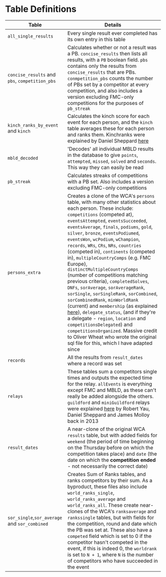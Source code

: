 # Table Definitions

|Table|Details|
|--|--|
|`all_single_results`|Every single result ever completed has its own entry in this table|
|`concise_results` and `pbs`, `competition_pbs`|Calculates whether or not a result was a PB. `concise_results` then lists all results, with a `PB` boolean field. `pbs` contains only the results from `concise_results` that are PBs. `conmpetition_pbs` counts the number of PBs set by a competitor at every competition, and also includes a version excluding FMC-only competitions for the purposes of `pb_streak`|
|`kinch_ranks_by_event` and `kinch`|Calculates the kinch score for each event for each person, and the `kinch` table averages these for each person and ranks them. Kinchranks were explained by Daniel Sheppard [here](http://www.kinch2002.com/kinchranks/)|
|`mbld_decoded`|'Decodes' all individual MBLD results in the database to give `points`, `attempted`, `missed`, `solved` and `seconds`. This way they can easily be read|
|`pb_streak`|Calculates streaks of competitions with a PB set. Also includes a version excluding FMC-only competitions|
|`persons_extra`|Creates a clone of the WCA's `persons` table, with many other statistics about each person. These include: `competitions` (competed at), `eventsAttempted`, `eventsSucceeded`, `eventsAverage`, `finals`, `podiums`, `gold`, `silver`, `bronze`, `eventsPodiumed`, `eventsWon`, `wcPodium`, `wChampion`, `records`, `WRs`, `CRs`, `NRs`, `countries` (competed in), `continents` (competed in), `multipleCountryComps` (e.g. FMC Europe), `distinctMultipleCountryComps` (number of competitions matching previous criteria), `completedSolves`, `DNFs`, `sorAverage`, `sorAverageRank`, `sorSingle`, `sorSingleRank`, `sorCombined`, `sorCombinedRank`, `minWorldRank` (current) and `membership` (as explained [here](https://www.speedsolving.com/forum/threads/all-wca-events-completion-club.39896/)), `delegate_status`, (and if they're a delegate - `region`, `location` and `competitionsDelegated`) and `competitionsOrganized`. Massive credit to Oliver Wheat who wrote the original sql file for this, which I have adapted since|
|`records`|All the results from `result_dates` where a record was set|
|`relays`|These tables sum a competitors single times and outputs the expected time for the relay. `allEvents` is everything except FMC and MBLD, as these can't really be added alongside the others. `guildford` and `miniGuildford` relays were explained [here](https://www.speedsolving.com/forum/threads/guildford-challenge-in-5-20-28-3-man-team.39891/) by Robert Yau, Daniel Sheppard and James Molloy back in 2013|
|`result_dates`|A near-clone of the original WCA `results` table, but with added fields for `weekend` (the period of time beginning on the Thursday before on which the competition takes place) and `date` (the date on which the **competition ended** - not necessarily the correct date)|
|`sor_single`,`sor_average` and `sor_combined`|Creates Sum of Ranks tables, and ranks competitors by their sum. As a byproduct, these files also include `world_ranks_single`, `world_ranks_average` and `world_ranks_all`. These create near-clones of the WCA's `ranksaverage` and `rankssingle` tables, but with fields for the competition, round and date which the PB was set at. These also have a `competed` field which is set to 0 if the competitor hasn't competed in the event, if this is indeed 0, the `worldrank` is set to `N + 1`, where `N` is the number of competitors who have succeeded in the event|

